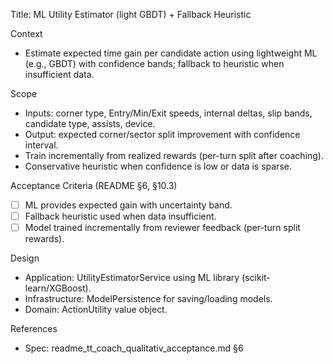 Title: ML Utility Estimator (light GBDT) + Fallback Heuristic

Context
- Estimate expected time gain per candidate action using lightweight ML (e.g., GBDT) with confidence bands; fallback to heuristic when insufficient data.

Scope
- Inputs: corner type, Entry/Min/Exit speeds, internal deltas, slip bands, candidate type, assists, device.
- Output: expected corner/sector split improvement with confidence interval.
- Train incrementally from realized rewards (per-turn split after coaching).
- Conservative heuristic when confidence is low or data is sparse.

Acceptance Criteria (README §6, §10.3)
- [ ] ML provides expected gain with uncertainty band.
- [ ] Fallback heuristic used when data insufficient.
- [ ] Model trained incrementally from reviewer feedback (per-turn split rewards).

Design
- Application: UtilityEstimatorService using ML library (scikit-learn/XGBoost).
- Infrastructure: ModelPersistence for saving/loading models.
- Domain: ActionUtility value object.

References
- Spec: readme_tt_coach_qualitativ_acceptance.md §6
